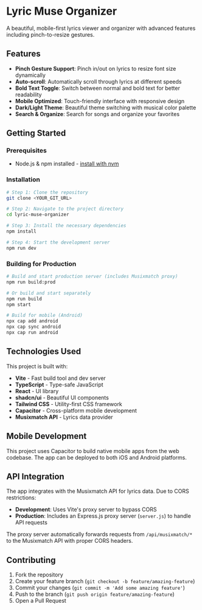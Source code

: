 # Lyric Muse Organizer

A beautiful, mobile-first lyrics viewer and organizer with advanced features including pinch-to-resize gestures.

## Features

- **Pinch Gesture Support**: Pinch in/out on lyrics to resize font size dynamically
- **Auto-scroll**: Automatically scroll through lyrics at different speeds
- **Bold Text Toggle**: Switch between normal and bold text for better readability
- **Mobile Optimized**: Touch-friendly interface with responsive design
- **Dark/Light Theme**: Beautiful theme switching with musical color palette
- **Search & Organize**: Search for songs and organize your favorites

## Getting Started

### Prerequisites

- Node.js & npm installed - [install with nvm](https://github.com/nvm-sh/nvm#installing-and-updating)

### Installation

```sh
# Step 1: Clone the repository
git clone <YOUR_GIT_URL>

# Step 2: Navigate to the project directory
cd lyric-muse-organizer

# Step 3: Install the necessary dependencies
npm install

# Step 4: Start the development server
npm run dev
```

### Building for Production

```sh
# Build and start production server (includes Musixmatch proxy)
npm run build:prod

# Or build and start separately
npm run build
npm start

# Build for mobile (Android)
npx cap add android
npx cap sync android
npx cap run android
```

## Technologies Used

This project is built with:

- **Vite** - Fast build tool and dev server
- **TypeScript** - Type-safe JavaScript
- **React** - UI library
- **shadcn/ui** - Beautiful UI components
- **Tailwind CSS** - Utility-first CSS framework
- **Capacitor** - Cross-platform mobile development
- **Musixmatch API** - Lyrics data provider

## Mobile Development

This project uses Capacitor to build native mobile apps from the web codebase. The app can be deployed to both iOS and Android platforms.

## API Integration

The app integrates with the Musixmatch API for lyrics data. Due to CORS restrictions:

- **Development**: Uses Vite's proxy server to bypass CORS
- **Production**: Includes an Express.js proxy server (`server.js`) to handle API requests

The proxy server automatically forwards requests from `/api/musixmatch/*` to the Musixmatch API with proper CORS headers.

## Contributing

1. Fork the repository
2. Create your feature branch (`git checkout -b feature/amazing-feature`)
3. Commit your changes (`git commit -m 'Add some amazing feature'`)
4. Push to the branch (`git push origin feature/amazing-feature`)
5. Open a Pull Request
